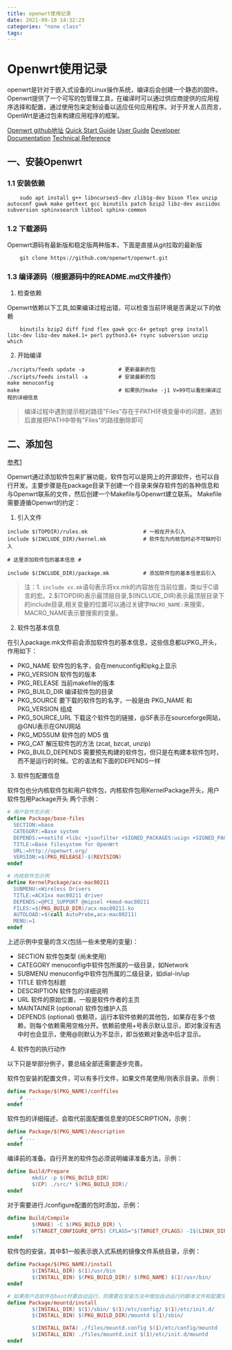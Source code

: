 ```yaml
---
title: openwrt使用记录
date: 2021-09-10 14:32:23
categories: "none class"
tags:
---
```


# Openwrt使用记录

openwrt是针对于嵌入式设备的Linux操作系统，编译后会创建一个静态的固件。Openwrt提供了一个可写的包管理工具，在编译时可以通过供应商提供的应用程序选择和配置，通过使用包来定制设备以适应任何应用程序。对于开发人员而言，OpenWrt是通过包来构建应用程序的框架。
    
[Openwrt github地址](https://github.com/openwrt/openwrt.git)
[Quick Start Guide](https://openwrt.org/docs/guide-quick-start/start)
[User Guide](https://openwrt.org/docs/guide-user/start)
[Developer Documentation](https://openwrt.org/docs/guide-developer/start)
[Technical Reference](https://openwrt.org/docs/techref/start)

## 一、安装Openwrt

### 1.1 安装依赖

```
    sudo apt install g++ libncurses5-dev zlib1g-dev bison flex unzip autoconf gawk make gettext gcc binutils patch bzip2 libz-dev asciidoc subversion sphinxsearch libtool sphinx-common
```

### 1.2 下载源码

Openwrt源码有最新版和稳定版两种版本，下面是直接从git拉取的最新版

```
    git clone https://github.com/openwrt/openwrt.git
```

### 1.3 编译源码（根据源码中的README.md文件操作）

1. 检查依赖

Openwrt依赖以下工具,如果编译过程出错，可以检查当前环境是否满足以下的依赖

```
    binutils bzip2 diff find flex gawk gcc-6+ getopt grep install libc-dev libz-dev make4.1+ perl python3.6+ rsync subversion unzip which
```

2. 开始编译

```
./scripts/feeds update -a           # 更新最新的包
./scripts/feeds install -a          # 安装最新的包
make menuconfig
make                                # 如果执行make -j1 V=99可以看到编译过程的详细信息
```

> 编译过程中遇到提示相对路径"Files"存在于PATH环境变量中的问题，遇到后直接把PATH中带有"Files"的路径删除即可

## 二、添加包

[参考1](https://blog.csdn.net/xiaopang1122/article/details/50586097)

Openwrt通过添加软件包来扩展功能，软件包可以是网上的开源软件，也可以自行开发。主要步骤是在package目录下创建一个目录来保存软件包的各种信息和与Openwrt联系的文件，然后创建一个Makefile与Openwrt建立联系。
Makefile需要遵循Openwrt的约定：

1. 引入文件
```
include $(TOPDIR)/rules.mk                  # 一般在开头引入
include $(INCLUDE_DIR)/kernel.mk            # 软件包为内核包时必不可缺时引入

# 这里添加软件包的基本信息 #

include $(INCLUDE_DIR)/package.mk           # 添加软件包的基本信息后引入
```

> 注：1. `include xx.mk`语句表示将xx.mk的内容放在当前位置，类似于C语言的宏。2.\$(TOPDIR)表示最顶层目录,\$(INCLUDE_DIR)表示最顶层目录下的include目录,相关变量的位置可以通过关键字`MACRO_NAME:`来搜索，MACRO_NAME表示要搜索的变量。

2. 软件包基本信息

在引入package.mk文件前会添加软件包的基本信息，这些信息都以PKG_开头，作用如下：

- PKG_NAME 软件包的名字，会在menuconfig和ipkg上显示
- PKG_VERSION 软件包的版本
- PKG_RELEASE 当前makefile的版本
- PKG_BUILD_DIR 编译软件包的目录
- PKG_SOURCE 要下载的软件包的名字，一般是由 PKG_NAME 和 PKG_VERSION 组成
- PKG_SOURCE_URL 下载这个软件包的链接，@SF表示在sourceforge网站，@GNU表示在GNU网站
- PKG_MD5SUM 软件包的 MD5 值
- PKG_CAT 解压软件包的方法 (zcat, bzcat, unzip)
- PKG_BUILD_DEPENDS 需要预先构建的软件包，但只是在构建本软件包时，而不是运行的时候。它的语法和下面的DEPENDS一样

3. 软件包配置信息

软件包也分内核软件包和用户软件包，内核软件包用KernelPackage开头，用户软件包用Package开头
两个示例：
```makefile
# 用户软件包示例：
define Package/base-files
  SECTION:=base
  CATEGORY:=Base system
  DEPENDS:=+netifd +libc +jsonfilter +SIGNED_PACKAGES:usign +SIGNED_PACKAGES:openwrt-keyring +NAND_SUPPORT:ubi-utils +fstools +fwtool
  TITLE:=Base filesystem for OpenWrt
  URL:=http://openwrt.org/
  VERSION:=$(PKG_RELEASE)-$(REVISION)
endef
```

```makefile
# 内核软件包示例
define KernelPackage/acx-mac80211
  SUBMENU:=Wireless Drivers
  TITLE:=ACX1xx mac80211 driver
  DEPENDS:=@PCI_SUPPORT @mipsel +kmod-mac80211
  FILES:=$(PKG_BUILD_DIR)/acx-mac80211.ko
  AUTOLOAD:=$(call AutoProbe,acx-mac80211)
  MENU:=1
endef
```

上述示例中变量的含义(包括一些未使用的变量)：
- SECTION 软件包类型 (尚未使用)
- CATEGORY menuconfig中软件包所属的一级目录，如Network
- SUBMENU menuconfig中软件包所属的二级目录，如dial-in/up
- TITLE 软件包标题
- DESCRIPTION 软件包的详细说明
- URL 软件的原始位置，一般是软件作者的主页
- MAINTAINER (optional) 软件包维护人员
- DEPENDS (optional) 依赖项，运行本软件依赖的其他包，如果存在多个依赖，则每个依赖需用空格分开。依赖前使用+号表示默认显示，即对象沒有选中时也会显示，使用@则默认为不显示，即当依赖对象选中后才显示。

4. 软件包的执行动作

以下只是举部分例子，要总结全部还需要逐步完善。

软件包安装的配置文件，可以有多行文件，如果文件尾使用/则表示目录。示例：
```makefile
define Package/$(PKG_NAME)/conffiles
    # ...
endef
```

软件包的详细描述，会取代前面配置信息里的DESCRIPTION，示例：
```makefile
define Package/$(PKG_NAME)/description
    # ...
endef
```

编译前的准备。自行开发的软件包必须说明编译准备方法，示例：
```makefile
define Build/Prepare
        mkdir -p $(PKG_BUILD_DIR)
        $(CP) ./src/* $(PKG_BUILD_DIR)/
endef
```

对于需要进行./configure配置的包时添加，示例：
```makefile
define Build/Compile
        $(MAKE) -C $(PKG_BUILD_DIR) \
        $(TARGET_CONFIGURE_OPTS) CFLAGS="$(TARGET_CFLAGS) -I$(LINUX_DIR)/include"
endef
```

软件包的安装，其中$1一般表示嵌入式系统的镜像文件系统目录，示例：
```makefile
define Package/$(PKG_NAME)/install
        $(INSTALL_DIR) $(1)/usr/bin
        $(INSTALL_BIN) $(PKG_BUILD_DIR)/ $(PKG_NAME) $(1)/usr/bin/
endef

# 如果用户态软件在boot时要自动运行，则需要在安装方法中增加自动运行的脚本文件和配置文件的安装方法
define Package/mountd/install
        $(INSTALL_DIR) $(1)/sbin/ $(1)/etc/config/ $(1)/etc/init.d/
        $(INSTALL_BIN) $(PKG_BUILD_DIR)/mountd $(1)/sbin/

        $(INSTALL_DATA) ./files/mountd.config $(1)/etc/config/mountd
        $(INSTALL_BIN) ./files/mountd.init $(1)/etc/init.d/mountd
endef
```

